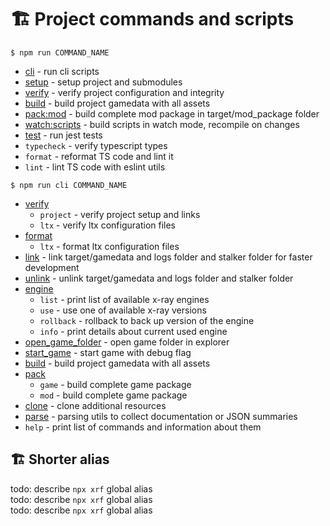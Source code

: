 # 🏗️ Project commands and scripts

`$ npm run COMMAND_NAME`

- [cli](https://github.com/xray-forge/stalker-xrf-engine/blob/main/cli/README.md) - run cli scripts
- [setup](https://github.com/xray-forge/stalker-xrf-engine/blob/main/cli/info/README.md) - setup project and submodules
- [verify](https://github.com/xray-forge/stalker-xrf-engine/blob/main/cli/verify/README.md) - verify project configuration and integrity
- [build](https://github.com/xray-forge/stalker-xrf-engine/blob/main/cli/build/README.md) - build project gamedata with all assets
- [pack:mod](https://github.com/xray-forge/stalker-xrf-engine/blob/main/cli/pack/README.md) - build complete mod package in target/mod_package folder
- [watch:scripts](https://github.com/xray-forge/stalker-xrf-engine/blob/main/cli/build/README.md) - build scripts in watch mode, recompile on changes
- [test](https://github.com/xray-forge/stalker-xrf-engine/blob/main/cli/test/README.md) - run jest tests
- `typecheck` - verify typescript types
- `format` - reformat TS code and lint it
- `lint` - lint TS code with eslint utils

`$ npm run cli COMMAND_NAME`

- [verify](https://github.com/xray-forge/stalker-xrf-engine/blob/main/cli/verify/README.md)
  - `project` - verify project setup and links 
  - `ltx` - verify ltx configuration files
- [format](https://github.com/xray-forge/stalker-xrf-engine/blob/main/cli/format/README.md)
  - `ltx` - format ltx configuration files
- [link](https://github.com/xray-forge/stalker-xrf-engine/blob/main/cli/link/README.md) - link target/gamedata and logs folder and stalker folder for faster development
- [unlink](https://github.com/xray-forge/stalker-xrf-engine/blob/main/cli/unlink/README.md) - unlink target/gamedata and logs folder and stalker folder
- [engine](https://github.com/xray-forge/stalker-xrf-engine/blob/main/cli/engine/README.md)
  - `list` - print list of available x-ray engines
  - `use` - use one of available x-ray versions
  - `rollback` - rollback to back up version of the engine
  - `info` - print details about current used engine
- [open_game_folder](https://github.com/xray-forge/stalker-xrf-engine/blob/main/cli/open/README.md) - open game folder in explorer
- [start_game](https://github.com/xray-forge/stalker-xrf-engine/blob/main/cli/start/README.md) - start game with debug flag
- [build](https://github.com/xray-forge/stalker-xrf-engine/blob/main/cli/build/README.md) - build project gamedata with all assets
- [pack](https://github.com/xray-forge/stalker-xrf-engine/blob/main/cli/pack/README.md)
  - `game` - build complete game package
  - `mod` - build complete game package
- [clone](https://github.com/xray-forge/stalker-xrf-engine/blob/main/cli/clone/README.md) - clone additional resources
- [parse](https://github.com/xray-forge/stalker-xrf-engine/blob/main/cli/parse/README.md) - parsing utils to collect documentation or JSON summaries
- `help` - print list of commands and information about them

## 🏗️ Shorter alias

todo: describe `npx xrf` global alias <br/>
todo: describe `npx xrf` global alias <br/>
todo: describe `npx xrf` global alias <br/>
